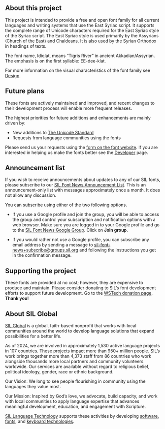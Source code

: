 
## About this project

This project is intended to provide a free and open font family for all current languages and writing systems that use the East Syriac script. It supports the complete range of Unicode characters required for the East Syriac style of the Syriac script. The East Syriac style is used primarily by the Assyrians (Church of the East) and Chaldeans. It is also used by the Syrian Orthodox in headings of texts.

The font name, Idiqlat, means “Tigris River” in ancient Akkadian/Assyrian. The emphasis is on the first syllable: EE-dee-klat.

For more information on the visual characteristics of the font family see [Design](design).

## Future plans

These fonts are actively maintained and improved, and recent changes to their development process will enable more frequent releases.

The highest priorities for future additions and enhancements are mainly driven by:

- New additions to [The Unicode Standard](https://unicode.org/)
- Requests from language communities using the fonts

Please send us your requests using the [form on the font website](https://software.sil.org/idiqlat/about/contact/). If you are interested in helping us make the fonts better see the [Developer](developer) page.

## Announcement list

If you wish to receive announcements about updates to any of our SIL fonts, please subscribe to our [SIL Font News Announcement List](https://groups.google.com/a/groups.sil.org/forum/#!forum/sil-font-news). This is an announcement-only list with messages approximately once a month. It does not allow any discussion.

You can subscribe using either of the two following options.

- If you use a Google profile and join the group, you will be able to access the group and control your subscription and notification options with a web browser. Make sure you are logged in to your Google profile and go to the [SIL Font News Google Group](https://groups.google.com/a/groups.sil.org/forum/#!forum/sil-font-news). Click on **Join group**.

- If you would rather not use a Google profile, you can subscribe any email address by sending a message to [sil-font-news+subscribe@groups.sil.org](mailto:sil-font-news+subscribe@groups.sil.org) and following the instructions you get in the confirmation message.

## Supporting the project

These fonts are provided at no cost; however, they are expensive to produce and maintain. Please consider donating to SIL’s font development efforts to support future development. Go to the [WSTech donation page](https://give.sil.org/campaign/725115/donate). **Thank you!** 

## About SIL Global

[SIL Global](https://www.sil.org/) is a global, faith-based nonprofit that works with local communities around the world to develop language solutions that expand possibilities for a better life. 

As of 2024, we are involved in approximately 1,530 active language projects in 107 countries. These projects impact more than 950+ million people. SIL’s work brings together more than 4,373 staff from 86 countries who work alongside thousands more local partners and community volunteers worldwide. Our services are available without regard to religious belief, political ideology, gender, race or ethnic background.

Our Vision: We long to see people flourishing in community using the languages they value most. 

Our Mission: Inspired by God’s love, we advocate, build capacity, and work with local communities to apply language expertise that advances meaningful development, education, and engagement with Scripture.

[SIL Language Technology](https://software.sil.org/) supports these activities by developing [software](https://software.sil.org/software-products/), [fonts](https://software.sil.org/fonts/), and [keyboard technologies](https://keyman.com/).
